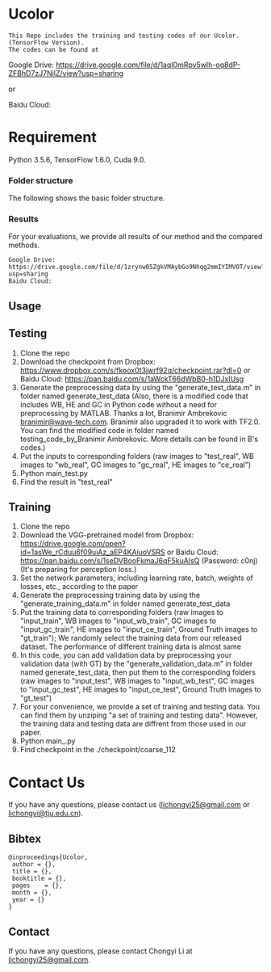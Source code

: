 # Ucolor
```
This Repo includes the training and testing codes of our Ucolor. (TensorFlow Version).
The codes can be found at 
```
Google Drive: https://drive.google.com/file/d/1aqI0mRpv5wIh-oq8dP-ZFBhD7zJ7NilZ/view?usp=sharing

or

Baidu Cloud: 

# Requirement
Python 3.5.6, TensorFlow 1.6.0, Cuda 9.0.


### Folder structure
The following shows the basic folder structure.

### Results

For your evaluations, we provide all results of our method and the compared methods.
```
Google Drive: https://drive.google.com/file/d/1zrynw05ZgkVMAybGo9Nhqg2mmIYIMVOT/view?usp=sharing
Baidu Cloud:  
```

## **Usage**

## Testing
1. Clone the repo
2. Download the checkpoint from Dropbox: https://www.dropbox.com/s/fkoox0t3jwrf92q/checkpoint.rar?dl=0 or Baidu Cloud: https://pan.baidu.com/s/1aWckT66dWbB0-h1DJxIUsg
3. Generate the preprocessing data by using the "generate_test_data.m" in folder named generate_test_data
(Also, there is a modified code that includes WB, HE and GC in Python code without a need for preprocessing by MATLAB. Thanks a lot, Branimir Ambrekovic <branimir@wave-tech.com>. Branimir also upgraded it to work with TF2.0. You can find the modified code in folder named testing_code_by_Branimir Ambrekovic. More details can be found in B's codes.) 
4. Put the inputs to corresponding folders (raw images to "test_real",  WB images to "wb_real", GC images to "gc_real", HE images to "ce_real")
5. Python main_test.py
6. Find the result in "test_real"

## Training
1. Clone the repo
2. Download the VGG-pretrained model from Dropbox: https://drive.google.com/open?id=1asWe_rCduu6f09uiAz_aEP4KAiuoVSRS or Baidu Cloud: https://pan.baidu.com/s/1seDVBooFkmaJ6qF5kuAIsQ (Password: c0nj) (It's preparing for perception loss.)
2. Set the network parameters, including learning rate, batch, weights of losses, etc., according to the paper
3. Generate the preprocessing training data by using the "generate_training_data.m" in folder named generate_test_data
4. Put the training data to corresponding folders (raw images to "input_train",  WB images to "input_wb_train", GC images to "input_gc_train", HE images to "input_ce_train", Ground Truth images to "gt_train"); We randomly select the training data from our released dataset. The performance of different training data is almost same
5. In this code, you can add validation data by preprocessing your validation data (with GT) by the "generate_validation_data.m" in folder named generate_test_data, then put them to the corresponding folders (raw images to "input_test",  WB images to "input_wb_test", GC images to "input_gc_test", HE images to "input_ce_test", Ground Truth images to "gt_test")
6. For your convenience, we provide a set of training and testing data. You can find them by unziping "a set of training and testing data". However, the training data and testing data are diffrent from those used in our paper.
5. Python main_.py
6. Find checkpoint in the ./checkpoint/coarse_112


# Contact Us
If you have any questions, please contact us (lichongyi25@gmail.com or lichongyi@tju.edu.cn).



## Bibtex

```
@inproceedings{Ucolor,
 author = {},
 title = {},
 booktitle = {},
 pages    = {},
 month = {},
 year = {}
}
```

## Contact
If you have any questions, please contact Chongyi Li at lichongyi25@gmail.com.

